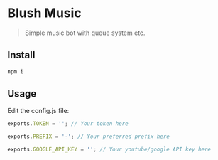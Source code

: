 # Blush Music
> Simple music bot with queue system etc.

## Install

```bash
npm i
```

## Usage

Edit the config.js file:

```js
exports.TOKEN = ''; // Your token here

exports.PREFIX = '-'; // Your preferred prefix here

exports.GOOGLE_API_KEY = ''; // Your youtube/google API key here
```

